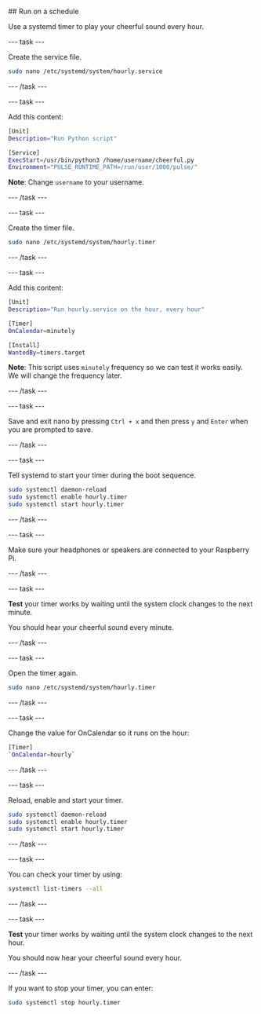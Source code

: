 ## Run on a schedule

Use a systemd timer to play your cheerful sound every hour.

--- task ---

Create the service file.

```bash
sudo nano /etc/systemd/system/hourly.service
```

--- /task ---

--- task ---

Add this content:

```bash
[Unit]
Description="Run Python script"

[Service]
ExecStart=/usr/bin/python3 /home/username/cheerful.py
Environment="PULSE_RUNTIME_PATH=/run/user/1000/pulse/"
```

**Note**: Change `username` to your username.

--- /task ---

--- task ---

Create the timer file.

```bash
sudo nano /etc/systemd/system/hourly.timer
```

--- /task ---

--- task ---

Add this content:

```bash
[Unit]
Description="Run hourly.service on the hour, every hour"

[Timer]
OnCalendar=minutely

[Install]
WantedBy=timers.target
```

**Note**: This script uses `minutely` frequency so we can test it works easily. We will change the frequency later.

--- /task ---

--- task ---

Save and exit nano by pressing `Ctrl + x` and then press `y` and `Enter` when you are prompted to save.

--- /task ---

--- task ---

Tell systemd to start your timer during the boot sequence.

```bash
sudo systemctl daemon-reload
sudo systemctl enable hourly.timer
sudo systemctl start hourly.timer
```

--- /task ---

--- task ---

Make sure your headphones or speakers are connected to your Raspberry Pi.

--- /task ---

--- task ---

**Test** your timer works by waiting until the system clock changes to the next minute.

You should hear your cheerful sound every minute.

--- /task ---

--- task ---

Open the timer again.

```bash
sudo nano /etc/systemd/system/hourly.timer
```

--- /task ---

--- task ---

Change the value for OnCalendar so it runs on the hour:

```bash
[Timer]
`OnCalendar=hourly`
```

--- /task ---

--- task ---

Reload, enable and start your timer.

```bash
sudo systemctl daemon-reload
sudo systemctl enable hourly.timer
sudo systemctl start hourly.timer
```

--- /task ---

--- task ---

You can check your timer by using:
```bash
systemctl list-timers --all
```

--- /task ---

--- task ---

**Test** your timer works by waiting until the system clock changes to the next hour.

You should now hear your cheerful sound every hour.

--- /task ---

If you want to stop your timer, you can enter:

```bash
sudo systemctl stop hourly.timer
```
